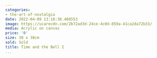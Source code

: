 ```yaml
---
categories:
- the-art-of-nostalgia
date: 2022-04-09 13:18:38.468553
image: https://ucarecdn.com/2b72ad3d-24ce-4c0d-859a-41ca2da72b33/
media: Acrylic on canvas
price: '0'
size: 30 x 30cm
sold: Sold
title: Time and the Bell I
...
```

